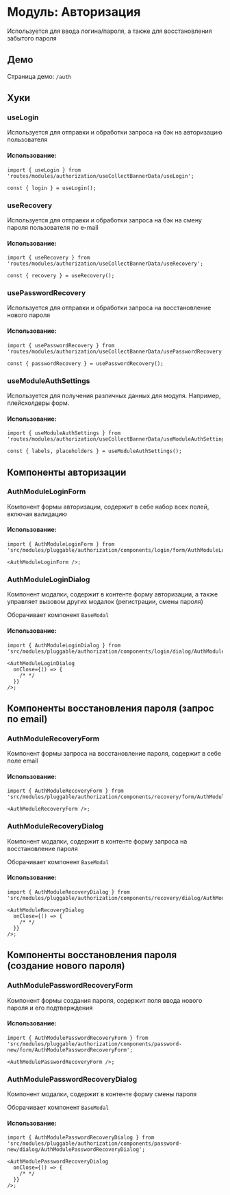 # Модуль: Авторизация

Используется для ввода логина/пароля, а также для восстановления забытого пароля

## Демо

Страница демо: `/auth`

## Хуки

### useLogin

Используется для отправки и обработки запроса на бэк на авторизацию пользователя

#### Использование:

```tsx
import { useLogin } from 'routes/modules/authorization/useCollectBannerData/useLogin';

const { login } = useLogin();
```

### useRecovery

Используется для отправки и обработки запроса на бэк на смену пароля пользователя по e-mail

#### Использование:

```tsx
import { useRecovery } from 'routes/modules/authorization/useCollectBannerData/useRecovery';

const { recovery } = useRecovery();
```

### usePasswordRecovery

Используется для отправки и обработки запроса на восстановление нового пароля

#### Использование:

```tsx
import { usePasswordRecovery } from 'routes/modules/authorization/useCollectBannerData/usePasswordRecovery';

const { passwordRecovery } = usePasswordRecovery();
```

### useModuleAuthSettings

Используется для получения различных данных для модуля.
Например, плейсхолдеры форм.

#### Использование:

```tsx
import { useModuleAuthSettings } from 'routes/modules/authorization/useCollectBannerData/useModuleAuthSettings';

const { labels, placeholders } = useModuleAuthSettings();
```

## Компоненты авторизации

### AuthModuleLoginForm

Компонент формы авторизации, содержит в себе набор всех полей, включая валидацию

#### Использование:

```tsx
import { AuthModuleLoginForm } from 'src/modules/pluggable/authorization/components/login/form/AuthModuleLoginForm';

<AuthModuleLoginForm />;
```

### AuthModuleLoginDialog

Компонент модалки, содержит в контенте форму авторизации,
а также управляет вызовом других модалок (регистрации, смены пароля)

Оборачивает компонент `BaseModal`

#### Использование:

```tsx
import { AuthModuleLoginDialog } from 'src/modules/pluggable/authorization/components/login/dialog/AuthModuleLoginDialog';

<AuthModuleLoginDialog
  onClose={() => {
    /* */
  }}
/>;
```

## Компоненты восстановления пароля (запрос по email)

### AuthModuleRecoveryForm

Компонент формы запроса на восстановление пароля, содержит в себе поле email

#### Использование:

```tsx
import { AuthModuleRecoveryForm } from 'src/modules/pluggable/authorization/components/recovery/form/AuthModuleRecoveryForm';

<AuthModuleRecoveryForm />;
```

### AuthModuleRecoveryDialog

Компонент модалки, содержит в контенте форму запроса на восстановление пароля

Оборачивает компонент `BaseModal`

#### Использование:

```tsx
import { AuthModuleRecoveryDialog } from 'src/modules/pluggable/authorization/components/recovery/dialog/AuthModuleRecoveryDialog';

<AuthModuleRecoveryDialog
  onClose={() => {
    /* */
  }}
/>;
```

## Компоненты восстановления пароля (создание нового пароля)

### AuthModulePasswordRecoveryForm

Компонент формы создания пароля, содержит поля ввода нового пароля и его подтверждения

#### Использование:

```tsx
import { AuthModulePasswordRecoveryForm } from 'src/modules/pluggable/authorization/components/password-new/form/AuthModulePasswordRecoveryForm';

<AuthModulePasswordRecoveryForm />;
```

### AuthModulePasswordRecoveryDialog

Компонент модалки, содержит в контенте форму смены пароля

Оборачивает компонент `BaseModal`

#### Использование:

```tsx
import { AuthModulePasswordRecoveryDialog } from 'src/modules/pluggable/authorization/components/password-new/dialog/AuthModulePasswordRecoveryDialog';

<AuthModulePasswordRecoveryDialog
  onClose={() => {
    /* */
  }}
/>;
```
